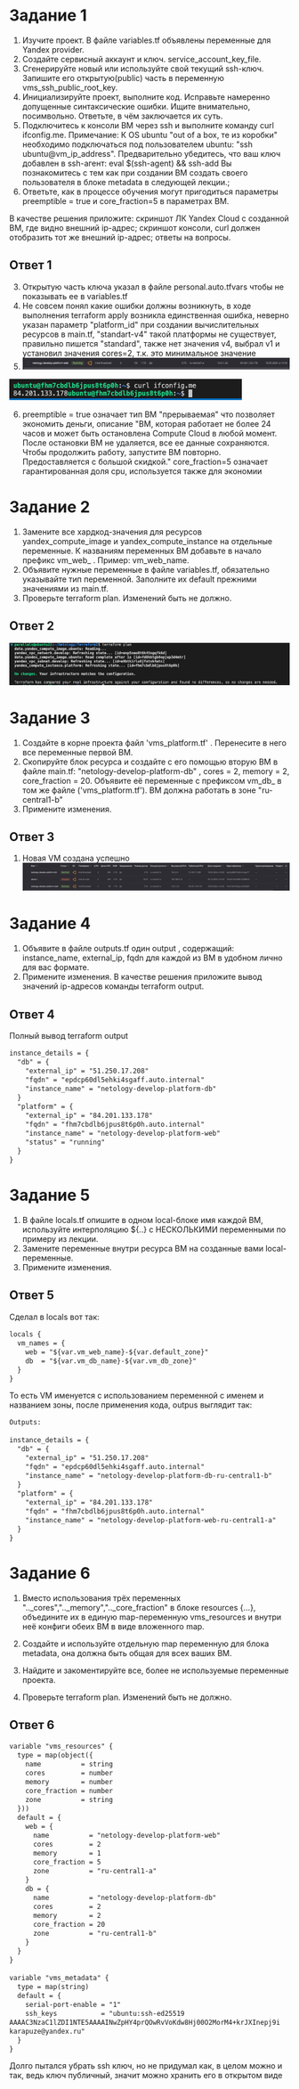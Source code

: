 
# Задание 1

1. Изучите проект. В файле variables.tf объявлены переменные для Yandex provider.
2. Создайте сервисный аккаунт и ключ. service_account_key_file.
3. Сгенерируйте новый или используйте свой текущий ssh-ключ. Запишите его открытую(public) часть в переменную vms_ssh_public_root_key.
4. Инициализируйте проект, выполните код. Исправьте намеренно допущенные синтаксические ошибки. Ищите внимательно, посимвольно. Ответьте, в чём заключается их суть.
5. Подключитесь к консоли ВМ через ssh и выполните команду  curl ifconfig.me. Примечание: К OS ubuntu "out of a box, те из коробки" необходимо подключаться под пользователем ubuntu: "ssh ubuntu@vm_ip_address". Предварительно убедитесь, что ваш ключ добавлен в ssh-агент: eval $(ssh-agent) && ssh-add Вы познакомитесь с тем как при создании ВМ создать своего пользователя в блоке metadata в следующей лекции.;
6. Ответьте, как в процессе обучения могут пригодиться параметры preemptible = true и core_fraction=5 в параметрах ВМ.

В качестве решения приложите:
скриншот ЛК Yandex Cloud с созданной ВМ, где видно внешний ip-адрес;
скриншот консоли, curl должен отобразить тот же внешний ip-адрес;
ответы на вопросы.

## Ответ 1

3. Открытую часть ключа указал в файле personal.auto.tfvars чтобы не показывать ее в variables.tf
4. Не совсем понял какие ошибки должны возникнуть, в ходе выполнения terraform apply возникла единственная ошибка, неверно указан параметр "platform_id" при создании вычислительных ресурсов в main.tf,  "standart-v4" такой платформы не существует, правильно пишется "standard", также нет значения v4, выбрал v1 и установил значения cores=2, т.к. это минимальное значение
5. ![alt text](https://github.com/karapuze/terraform/blob/main/Img/Снимок%20экрана%202024-05-18%20в%2014.27.12.png)

![alt text](https://github.com/karapuze/terraform/blob/main/Img/Снимок%20экрана%202024-05-18%20в%2014.27.19.png)


6. preemptible = true означает тип ВМ "прерываемая" что позволяет экономить деньги, описание "ВМ, которая работает не более 24 часов и может быть остановлена Compute Cloud в любой момент. После остановки ВМ не удаляется, все ее данные сохраняются. Чтобы продолжить работу, запустите ВМ повторно. Предоставляется с большой скидкой."
core_fraction=5 означает гарантированная доля cpu, используется также для экономии

# Задание 2

1. Замените все хардкод-значения для ресурсов yandex_compute_image и yandex_compute_instance на отдельные переменные. К названиям переменных ВМ добавьте в начало префикс vm_web_ . Пример: vm_web_name.
2. Объявите нужные переменные в файле variables.tf, обязательно указывайте тип переменной. Заполните их default прежними значениями из main.tf.
3. Проверьте terraform plan. Изменений быть не должно.

## Ответ 2

![alt text](https://github.com/karapuze/terraform/blob/main/Img/Снимок%20экрана%202024-05-18%20в%2015.24.22.png)

# Задание 3

1. Создайте в корне проекта файл 'vms_platform.tf' . Перенесите в него все переменные первой ВМ.
2. Скопируйте блок ресурса и создайте с его помощью вторую ВМ в файле main.tf: "netology-develop-platform-db" ,  cores  = 2, memory = 2, core_fraction = 20. Объявите её переменные с префиксом vm_db_ в том же файле ('vms_platform.tf'). ВМ должна работать в зоне "ru-central1-b"
3. Примените изменения.

## Ответ 3

1. Новая VM создана успешно
![alt text](https://github.com/karapuze/terraform/blob/main/Img/Снимок%20экрана%202024-05-18%20в%2016.04.33.png)


# Задание 4

1. Объявите в файле outputs.tf один output , содержащий: instance_name, external_ip, fqdn для каждой из ВМ в удобном лично для вас формате.
2. Примените изменения.
В качестве решения приложите вывод значений ip-адресов команды terraform output.

## Ответ 4

Полный вывод terraform output
```
instance_details = {
  "db" = {
    "external_ip" = "51.250.17.208"
    "fqdn" = "epdcp60dl5ehki4sgaff.auto.internal"
    "instance_name" = "netology-develop-platform-db"
  }
  "platform" = {
    "external_ip" = "84.201.133.178"
    "fqdn" = "fhm7cbdlb6jpus8t6p0h.auto.internal"
    "instance_name" = "netology-develop-platform-web"
    "status" = "running"
  }
}
```


# Задание 5

1. В файле locals.tf опишите в одном local-блоке имя каждой ВМ, используйте интерполяцию ${..} с НЕСКОЛЬКИМИ переменными по примеру из лекции.
2. Замените переменные внутри ресурса ВМ на созданные вами local-переменные.
3. Примените изменения.

## Ответ 5

Сделал в locals вот так:
```
locals {
  vm_names = {
    web = "${var.vm_web_name}-${var.default_zone}"
    db  = "${var.vm_db_name}-${var.vm_db_zone}"
  }
}
```
То есть VM именуется с использованием переменной с именем и названием зоны, после применения кода, outpus выглядит так:
```
Outputs:

instance_details = {
  "db" = {
    "external_ip" = "51.250.17.208"
    "fqdn" = "epdcp60dl5ehki4sgaff.auto.internal"
    "instance_name" = "netology-develop-platform-db-ru-central1-b"
  }
  "platform" = {
    "external_ip" = "84.201.133.178"
    "fqdn" = "fhm7cbdlb6jpus8t6p0h.auto.internal"
    "instance_name" = "netology-develop-platform-web-ru-central1-a"
  }
}
```

# Задание 6

1. Вместо использования трёх переменных ".._cores",".._memory",".._core_fraction" в блоке resources {...}, объедините их в единую map-переменную vms_resources и внутри неё конфиги обеих ВМ в виде вложенного map.

2. Создайте и используйте отдельную map переменную для блока metadata, она должна быть общая для всех ваших ВМ.

3. Найдите и закоментируйте все, более не используемые переменные проекта.

4. Проверьте terraform plan. Изменений быть не должно.

## Ответ 6

```
variable "vms_resources" {
  type = map(object({
    name          = string
    cores         = number
    memory        = number
    core_fraction = number
    zone          = string
  }))
  default = {
    web = {
      name          = "netology-develop-platform-web"
      cores         = 2
      memory        = 1
      core_fraction = 5
      zone          = "ru-central1-a"
    }
    db = {
      name          = "netology-develop-platform-db"
      cores         = 2
      memory        = 2
      core_fraction = 20
      zone          = "ru-central1-b"
    }
  }
}

variable "vms_metadata" {
  type = map(string)
  default = {
    serial-port-enable = "1"
    ssh_keys           = "ubuntu:ssh-ed25519 AAAAC3NzaC1lZDI1NTE5AAAAINwZpHY4prQOwRvVoKdw8Hj00O2MorM4+krJXInepj9i karapuze@yandex.ru"
  }
}
```

Долго пытался убрать ssh ключ, но не придумал как, в целом можно и так, ведь ключ публичный, значит можно хранить его в открытом виде